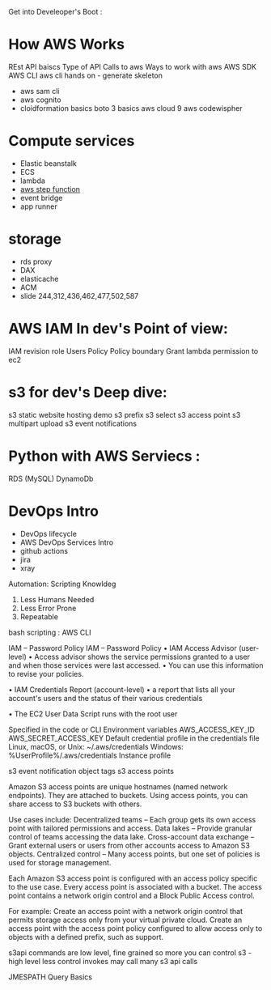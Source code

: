 Get into Develeoper's Boot :

# How AWS Works 
REst API baiscs
Type of API Calls to aws
Ways to work with aws
AWS SDK
AWS CLI
aws cli hands on  - generate skeleton
- aws sam cli
- aws cognito
- cloidformation basics
boto 3 basics
aws cloud 9 
aws codewispher

# Compute services
- Elastic beanstalk
- ECS
- lambda
- [aws step function](https://aws.amazon.com/step-functions/)
- event bridge
- app runner

# storage 
- rds proxy
- DAX
- elasticache
- ACM
- slide 244,312,436,462,477,502,587
# AWS IAM In dev's Point of view:

IAM revision
role
Users
Policy
Policy boundary
Grant lambda permission to ec2 

# s3 for dev's Deep dive: 
s3 static website hosting demo
s3 prefix 
s3 select
s3 access point
s3 multipart upload
s3 event notifications

# Python with AWS Serviecs :
RDS (MySQL)
DynamoDb

# DevOps Intro
- DevOps lifecycle
- AWS DevOps Services Intro
- github actions
- jira
- xray


Automation: Scripting Knowldeg
1. Less Humans Needed
2. Less Error Prone
3. Repeatable 

bash scripting : AWS CLI 

IAM – Password Policy
IAM – Password Policy
• IAM Access Advisor (user-level)
• Access advisor shows the service permissions granted to a user and when those
services were last accessed.
• You can use this information to revise your policies.

• IAM Credentials Report (account-level)
• a report that lists all your account's users and the status of their various
credentials


• The EC2 User Data Script runs with the root user

Specified in the code or CLI
Environment variables 
AWS_ACCESS_KEY_ID
AWS_SECRET_ACCESS_KEY
Default credential profile in the credentials file
Linux, macOS, or Unix: ~/.aws/credentials
Windows: %UserProfile%/.aws/credentials
Instance profile


s3 event notification
object tags 
s3 access points

Amazon S3 access points are unique hostnames (named network endpoints). They are attached to buckets. Using access points, you can share access to S3 buckets with others.

Use cases include: 
Decentralized teams – Each group gets its own access point with tailored permissions and access.
Data lakes – Provide granular control of teams accessing the data lake.
Cross-account data exchange – Grant external users or users from other accounts access to Amazon S3 objects.
Centralized control – Many access points, but one set of policies is used for storage management.

Each Amazon S3 access point is configured with an access policy specific to the use case. Every access point is associated with a bucket. The access point contains a network origin control and a Block Public Access control. 

For example: 
Create an access point with a network origin control that permits storage access only from your virtual private cloud. 
Create an access point with the access point policy configured to allow access only to objects with a defined prefix, such as support.



s3api commands are low level, fine grained so more you can control
s3 - high level less control invokes may call many s3 api calls

JMESPATH Query Basics


